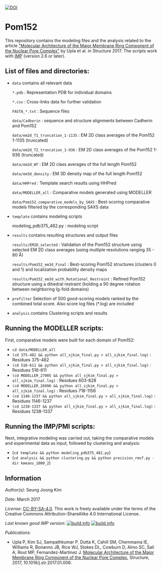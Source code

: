 [![DOI](https://zenodo.org/badge/DOI/10.5281/zenodo.1231518.svg)](https://doi.org/10.5281/zenodo.1231518)

# Pom152

This repository contains the modeling files and the analysis related to the
article ["Molecular Architecture of the Major Membrane Ring Component of the Nuclear Pore Complex"](https://www.ncbi.nlm.nih.gov/pubmed/28162953)
by Upla et al. in Structure 2017. The scripts work with
[IMP](https://integrativemodeling.org/) (version 2.6 or later).

## List of files and directories:

- `data`		            contains all relevant data 
   
   `*.pdb` : Representation PDB for individual domains

   `*.csv` : Cross-links data for further validation

   `FASTA_*.txt` : Sequence files

  `data/Cadherin` : sequence and structure alignments between Cadherin and Pom152
  
  `data/em2d_T1_truncation_1-1135` : EM 2D class averages of the Pom152 1-1135 (truncated)
  
  `data/em2d_T2_truncation_1-936` : EM 2D class averages of the Pom152 1-936 (truncated)
  
  `data/em2d_WT` : EM 2D class averages of the full length Pom152
  
  `data/em3d_density` : EM 3D density map of the full length Pom152
  
  `data/HHPred` : Template search results using HHPred
  
  `data/MODELLER_all` : Comparative models generated using MODELLER
  
  `data/Pom152_comparative_models_by_SAXS` : Best-scoring comparative models filtered by the corresponding SAXS data


- `template`			                  contains modeling scripts

  modeling_pdb375_482.py  : modeling script


- `results`		                      contains resulting structures and output files

  `results/EM2D_selected` : Validation of the Pom152 structure using selected EM 2D class averages (using multiple resolutions ranging 35 - 80 Å)
  
  `results/Pom152_em3d_Final` : Best-scoring Pom152 structures (clusters 0 and 1) and localization probability density maps
  
  `results/Pom152_em3d_with_Rotational_Restraint` : Refined Pom152 structure using a dihedral restraint (holding a 90 degree rotation between neighboring Ig-fold domains)


- `prefilter`			                 Selection of 500 good-scoring models ranked by the combined total score.  Also score log files (*.log) are included

- `analysis`			                  contains Clustering scripts and results

## Running the MODELLER scripts:

First, comparative models were built for each domain of Pom152:

- `cd data/MODELLER_all`
- `(cd 375-482 && python all_sjkim_final.py > all_sjkim_final.log)` : Residues 375-482
- `(cd 516-611 && python all_sjkim_final.py > all_sjkim_final.log)` : Residues 516-611
- `(cd MODELLER_27005 && python all_sjkim_final.py > all_sjkim_final.log)` : Residues 603-828
- `(cd MODELLER_26996 && python all_sjkim_final.py > all_sjkim_final.log)` : Residues 718-1156
- `(cd 1146-1237 && python all_sjkim_final.py > all_sjkim_final.log)` : Residues 1146-1237
- `(cd 1238-1337 && python all_sjkim_final.py > all_sjkim_final.log)` : Residues 1238-1337

## Running the IMP/PMI scripts:

Next, integrative modeling was carried out, taking the comparative models
and experimental data as input, followed by clustering and analysis:

- (`cd template && python modeling_pdb375_482.py`)
- (`cd analysis && python clustering.py && python precision_rmsf.py -dir kmeans_1000_2`)

## Information

_Author(s)_: Seung Joong Kim

_Date_: March 2017

_License_: [CC-BY-SA-4.0](https://creativecommons.org/licenses/by-sa/4.0/legalcode).
This work is freely available under the terms of the Creative Commons
Attribution-ShareAlike 4.0 International License.

_Last known good IMP version_: [![build info](https://integrativemodeling.org/systems/?sysstat=27&branch=master)](https://integrativemodeling.org/systems/) [![build info](https://integrativemodeling.org/systems/?sysstat=27&branch=develop)](https://integrativemodeling.org/systems/)

_Publications_:
 - Upla P, Kim SJ, Sampathkumar P, Dutta K, Cahill SM, Chemmama IE, Williams R, Bonanno JB, Rice WJ, Stokes DL, Cowburn D, Almo SC, Sali A, Rout MP, Fernandez-Martinez J. [Molecular Architecture of the Major Membrane Ring Component of the Nuclear Pore Complex](https://www.ncbi.nlm.nih.gov/pubmed/28162953), Structure, 2017, 10.1016/j.str.2017.01.006.
